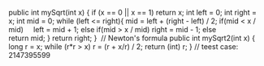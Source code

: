 public int mySqrt(int x) {
if (x == 0 || x == 1) return x;
int left = 0;
int right = x;
int mid = 0;
while (left <= right){
mid = left + (right - left) / 2;
if(mid  < x / mid)      left  = mid + 1;
else if(mid > x / mid)  right = mid - 1;
else                    return  mid;
}
return right;
}
​
// Newton's formula
public int mySqrt2(int x) {
long r = x;
while (r*r > x)
r = (r + x/r) / 2;
return (int) r;
}
// teest case: 2147395599